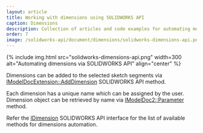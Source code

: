 ```yaml
---
layout: article
title: Working with dimensions using SOLIDWORKS API
caption: Dimensions
description: Collection of articles and code examples for automating models dimensions via SOLIDWORKS API
order: 7
image: /solidworks-api/document/dimensions/solidworks-dimensions-api.png
---
```

{% include img.html src="solidworks-dimensions-api.png" width=300 alt="Automating dimensions via SOLIDWORKS API" align="center" %}

Dimensions can be added to the selected sketch segments via [IModelDocExtension::AddDimension](http://help.solidworks.com/2015/english/api/sldworksapi/solidworks.interop.sldworks~solidworks.interop.sldworks.imodeldocextension~adddimension.html) SOLIDWORKS API method.

Each dimension has a unique name which can be assigned by the user. Dimension object can be retrieved by name via [IModelDoc2::Parameter](http://help.solidworks.com/2012/english/api/sldworksapi/solidworks.interop.sldworks~solidworks.interop.sldworks.imodeldoc2~parameter.html) method. 

Refer the [IDimension](http://help.solidworks.com/2012/english/api/sldworksapi/SolidWorks.Interop.sldworks~SolidWorks.Interop.sldworks.IDimension.html) SOLIDWORKS API interface for the list of available methods for dimensions automation.
